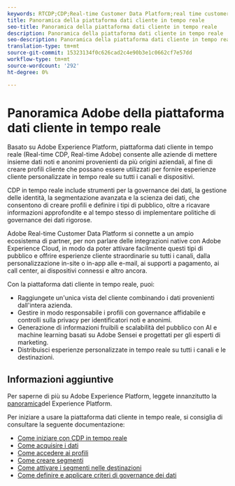 ```yaml
---
keywords: RTCDP;CDP;Real-time Customer Data Platform;real time customer data platform;real time cdp;cdp
title: Panoramica della piattaforma dati cliente in tempo reale
seo-title: Panoramica della piattaforma dati cliente in tempo reale
description: Panoramica della piattaforma dati cliente in tempo reale
seo-description: Panoramica della piattaforma dati cliente in tempo reale
translation-type: tm+mt
source-git-commit: 15323134f0c626cad2c4e90b3e1c0662cf7e57dd
workflow-type: tm+mt
source-wordcount: '292'
ht-degree: 0%

---
```



# Panoramica  Adobe della piattaforma dati cliente in tempo reale

Basato su Adobe Experience Platform,  piattaforma dati cliente in tempo reale (Real-time CDP, Real-time Adobe) consente alle aziende di mettere insieme dati noti e anonimi provenienti da più origini aziendali, al fine di creare profili cliente che possano essere utilizzati per fornire esperienze cliente personalizzate in tempo reale su tutti i canali e dispositivi.

CDP in tempo reale include strumenti per la governance dei dati, la gestione delle identità, la segmentazione avanzata e la scienza dei dati, che consentono di creare profili e definire i tipi di pubblico, oltre a ricavare informazioni approfondite e al tempo stesso di implementare politiche di governance dei dati rigorose.

 Adobe Real-time Customer Data Platform si connette a un ampio ecosistema di partner, per non parlare delle integrazioni native con Adobe Experience Cloud, in modo da poter attivare facilmente questi tipi di pubblico e offrire esperienze cliente straordinarie su tutti i canali, dalla personalizzazione in-site o in-app alle e-mail, ai supporti a pagamento, ai call center, ai dispositivi connessi e altro ancora.

Con la piattaforma dati cliente in tempo reale, puoi:

* Raggiungete un&#39;unica vista del cliente combinando i dati provenienti dall&#39;intera azienda.
* Gestire in modo responsabile i profili con governance affidabile e controlli sulla privacy per identificatori noti e anonimi.
* Generazione di informazioni fruibili e scalabilità del pubblico con AI e machine learning basati su  Adobe Sensei e progettati per gli esperti di marketing.
* Distribuisci esperienze personalizzate in tempo reale su tutti i canali e le destinazioni.

## Informazioni aggiuntive

Per saperne di più su Adobe Experience Platform, leggete innanzitutto la [panoramica](../landing/home.md)del Experience Platform.

Per iniziare a usare la piattaforma dati cliente in tempo reale, si consiglia di consultare la seguente documentazione:

* [Come iniziare con CDP in tempo reale](get-started.md)
* [Come acquisire i dati](sources/sources-overview.md)
* [Come accedere ai profili](profile/profile-overview.md)
* [Come creare segmenti](segmentation/segmentation-overview.md)
* [Come attivare i segmenti nelle destinazioni](destinations/activate-destinations.md)
* [Come definire e applicare criteri di governance dei dati](privacy/data-governance-overview.md)
